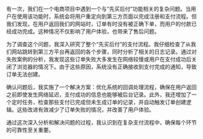 有一次，我们在一个电商项目中遇到一个与“先买后付”功能相关的复杂问题。当用户在使用该功能时，系统会将用户重定向到第三方页面以完成注册和支付流程。但我们发现，在用户返回我们的网站时，订单有时没有被正确下单，而用户的付款已经成功完成。这种情况不仅影响了用户体验，也带来了售后问题。

为了调查这个问题，我深入研究了整个“先买后付”的支付流程。我仔细检查了从我们网站跳转到第三方平台再返回的各个步骤，同时分析了相关的日志记录。通过对失败案例的分析，我发现这些订单失败大多发生在网络较慢或用户在支付成功后关闭了浏览器的情况下。由于这些原因，系统没有正确接收到支付完成的通知，导致订单无法创建。

确认问题后，我实施了一个解决方案：优化系统的回调处理流程，确保在用户返回之前即使发生网络延迟，支付成功的信息也能够被后台记录。此外，我还增加了一个定时任务，检查那些支付已完成但未生成订单的记录，并自动触发订单创建逻辑。这些改进有效减少了订单失败的情况，并改善了用户体验。

通过这次深入分析和解决问题的过程，我认识到在复杂支付流程中，确保每个环节的可靠性至关重要。